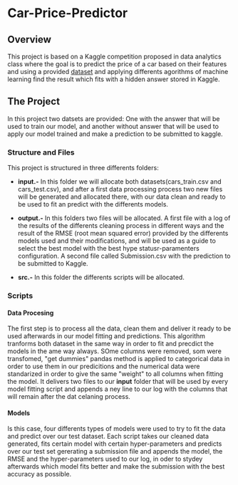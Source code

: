 # Car-Price-Predictor

## Overview

This project is based on a Kaggle competition proposed in data analytics class where the goal is to predict the price of a car based on their features and using a provided [dataset](https://www.kaggle.com/c/datamad0819-vehicles/data) and applying differents agorithms of machine learning find the result which fits with a hidden answer stored in Kaggle.

## The Project

In this project two datsets are provided: One with the answer that will be used to train our model, and another without answer that will be used to apply our model trained and make a prediction to be submitted to kaggle.

### Structure and Files

This project is structured in three differents folders:

* __input.-__ In this folder we will allocate both datasets(cars_train.csv and cars_test.csv), and after a first data processing process two new files will be generated and allocated there, with our data clean and ready to be used to fit an predict with the differents models.


* __output.-__ In this folders two files will be allocated. A first file with a log of the results of the differents cleaning process in different ways and the result of the RMSE (root mean squared error) provided by the differents models used and their modifications, and will be used as a guide to select the best model with the best hype statusr-paramenters configuration. A second file called Submission.csv with the prediction to be submitted to Kaggle.

* __src.-__ In this folder the differents scripts will be allocated.

### Scripts

#### Data Procesing

The first step is to process all the data, clean them and deliver it ready to be used afterwards in our model fitting and predictions. This algorithm tranforms both dataset in the same way in order to fit and precdict the models in the ame way always. SOme columns were removed, som were transfomed, "get dummies" pandas method is applied to categorical data in order to use them in our predicitions and the numerical data were standarized in order to give the same "weight" to all columns when fitting the model.
It delivers two files to our __input__ folder that will be used by every model fitting script and appends a ney line to our log with the columns that will remain after the dat celaning process.

#### Models

Is this case, four differents types of models were used to try to fit the data and predict over our test dataset.
Each script takes our cleaned data generated, fits certain model with certain hyper-parameters and predicts over our test set gererating a submission file and appends the model, the RMSE and the hyper-parameters used to our log, in oder to stydey afterwards which model fits better and make the submission with the best accuracy as possible.

